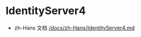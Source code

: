 # IdentityServer4
- zh-Hans 文档 [/docs/zh-Hans/IdentityServer4.md](../docs/zh-Hans/IdentityServer4.md)
<!-- - en 文档 [/docs/en/IdentityServer4.md](../docs/en/IdentityServer4.md) -->